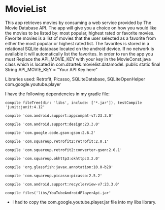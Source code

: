 # MovieList
This app retrieves movies by consuming a web service provided by The Movie Database API.
The app will give you a choice on how you would like the movies to be listed by: most popular, 
highest rated or favorite movies. 
Favorite movies is a list of movies that the user selected as a favorite from either the most 
popular or highest rated list.  The favorites is stored in a relational SQLite database located
on the android device.
If no network is available it will automatically list the favorites. 
In order to run the app you must Replace the API_MOVIE_KEY with your key in the MovieConst.java 
class which is located in com.dzartek.movielist.datamodel. 
public static final String API_MOVIE_KEY = "Your API Key here"

Libraries used: 
Retrofit,
Picasso, 
SQLiteDatabase, 
SQLiteOpenHelper
com.google.youtube.player

I have the following dependencies in my gradle file:

    compile fileTree(dir: 'libs', include: ['*.jar']), testCompile 'junit:junit:4.12'
    
    compile 'com.android.support:appcompat-v7:23.3.0'
    
    compile 'com.android.support:design:23.3.0'
    
    compile 'com.google.code.gson:gson:2.6.2'
    
    compile 'com.squareup.retrofit2:retrofit:2.0.1'
    
    compile 'com.squareup.retrofit2:converter-gson:2.0.1'
    
    compile 'com.squareup.okhttp3:okhttp:3.2.0'
    
    compile 'org.glassfish:javax.annotation:10.0-b28'
    
    compile 'com.squareup.picasso:picasso:2.5.2'
    
    compile 'com.android.support:recyclerview-v7:23.3.0'
    
    compile files('libs/YouTubeAndroidPlayerApi.jar'
    
* I had to copy the com.google.youtube.player.jar file into my libs library.
